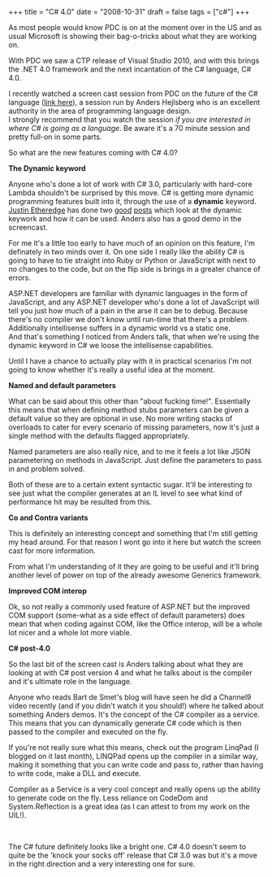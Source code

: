 +++
title = "C# 4.0"
date = "2008-10-31"
draft = false
tags = ["c#"]
+++

<p>
As most people would know PDC is on at the moment over in the US and as usual Microsoft is showing their bag-o-tricks about what they are working on.
</p>
<p>
With PDC we saw a CTP release of Visual Studio 2010, and with this brings the .NET 4.0 framework and the next incantation of the C# language, C# 4.0.
</p>
<p>
I recently watched a screen cast session from PDC on the future of the C# language (<a href="http://channel9.msdn.com/pdc2008/TL16/" target="_blank">link here</a>), a session run by Anders Hejlsberg who is an excellent authority in the area of programming language design.<br>
I strongly recommend that you watch the session <em>if you are interested in where C# is going as a language</em>. Be aware it's a 70 minute session and pretty full-on in some parts.
</p>
<p>
So what are the new features coming with C# 4.0?
</p>
<p>
<strong>The Dynamic keyword</strong>
</p>
<p>
Anyone who's done a lot of work with C# 3.0, particularly with hard-core Lambda shouldn't be surprised by this move. C# is getting more dynamic programming features built into it, through the use of a <strong>dynamic</strong> keyword. <a href="http://www.codethinked.com/" target="_blank">Justin Etheredge</a>  has done two <a href="http://www.codethinked.com/post/2008/10/28/C-40-New-Features-Part-1-dynamic-keyword.aspx" target="_blank">good</a> <a href="http://www.codethinked.com/post/2008/10/28/C-40-New-Features-Part-11-dynamic-keyword-second-look.aspx" target="_blank"> posts</a> which look at the dynamic keywork and how it can be used. Anders also has a good demo in the screencast.
</p>
<p>
For me it's a little too early to have much of an opinion on this feature, I'm definately in two minds over it. On one side I really like the ability C# is going to have to tie straight into Ruby or Python or JavaScript with next to no changes to the code, but on the flip side is brings in a greater chance of errors.
</p>
<p>
ASP.NET developers are familiar with dynamic languages in the form of JavaScript, and any ASP.NET developer who's done a lot of JavaScript will tell you just how much of a pain in the arse it can be to debug. Because there's no compiler we don't know until run-time that there's a problem. Additionally intellisense suffers in a dynamic world vs a static one.<br>
And that's something I noticed from Anders talk, that when we're using the dynamic keyword in C# we loose the intellisense capabilities.
</p>
<p>
Until I have a chance to actually play with it in practical scenarios I'm not going to know whether it's really a useful idea at the moment.
</p>
<p>
<strong>Named and default parameters</strong>
</p>
<p>
What can be said about this other than "about fucking time!". Essentially this means that when defining method stubs parameters can be given a default value so they are optional in use. No more writing stacks of overloads to cater for every scenario of missing parameters, now it's just a single method with the defaults flagged appropriately.
</p>
<p>
Named parameters are also really nice, and to me it feels a lot like JSON parametering on methods in JavaScript. Just define the parameters to pass in and problem solved.
</p>
<p>
Both of these are to a certain extent syntactic sugar. It'll be interesting to see just what the compiler generates at an IL level to see what kind of performance hit may be resulted from this.
</p>
<p>
<strong>Co and Contra variants</strong>
</p>
<p>
This is definitely an interesting concept and something that I'm still getting my head around. For that reason I wont go into it here but watch the screen cast for more information.
</p>
<p>
From what I'm understanding of it they are going to be useful and it'll bring another level of power on top of the already awesome Generics framework.
</p>
<p>
<strong>Improved COM interop</strong>
</p>
<p>
Ok, so not really a commonly used feature of ASP.NET but the improved COM support (some-what as a side effect of default parameters) does mean that when coding against COM, like the Office interop, will be a whole lot nicer and a whole lot more viable.
</p>
<p>
<strong>C# post-4.0</strong>
</p>
<p>
So the last bit of the screen cast is Anders talking about what they are looking at with C# post version 4 and what he talks about is the compiler and it's ultimate role in the language.
</p>
<p>
Anyone who reads Bart de Smet's blog will have seen he did a Channel9 video recently (and if you didn't watch it you should!) where he talked about something Anders demos. It's the concept of the C# compiler as a service. This means that you can dynamically generate C# code which is then passed to the compiler and executed on the fly.
</p>
<p>
If you're not really sure what this means, check out the program LinqPad (I blogged on it last month), LINQPad opens up the compiler in a similar way, making it something that you can write code and pass to, rather than having to write code, make a DLL and execute.
</p>
<p>
Compiler as a Service is a very cool concept and really opens up the ability to generate code on the fly. Less reliance on CodeDom and System.Reflection is a great idea (as I can attest to from my work on the UIL!).
</p>
<p>
&nbsp;
</p>
<p>
The C# future definitely looks like a bright one. C# 4.0 doesn't seem to quite be the 'knock your socks off' release that C# 3.0 was but it's a move in the right direction and a very interesting one for sure. 
</p>